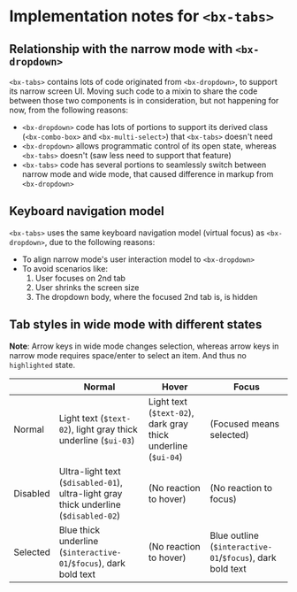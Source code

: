 # Implementation notes for `<bx-tabs>`

## Relationship with the narrow mode with `<bx-dropdown>`

`<bx-tabs>` contains lots of code originated from `<bx-dropdown>`, to support
its narrow screen UI. Moving such code to a mixin to share the code between
those two components is in consideration, but not happening for now, from the
following reasons:

- `<bx-dropdown>` code has lots of portions to support its derived class
  (`<bx-combo-box>` and `<bx-multi-select>`) that `<bx-tabs>` doesn't need
- `<bx-dropdown>` allows programmatic control of its open state, whereas
  `<bx-tabs>` doesn't (saw less need to support that feature)
- `<bx-tabs>` code has several portions to seamlessly switch between narrow mode
  and wide mode, that caused difference in markup from `<bx-dropdown>`

## Keyboard navigation model

`<bx-tabs>` uses the same keyboard navigation model (virtual focus) as
`<bx-dropdown>`, due to the following reasons:

- To align narrow mode's user interaction model to `<bx-dropdown>`
- To avoid scenarios like:
  1. User focuses on 2nd tab
  2. User shrinks the screen size
  3. The dropdown body, where the focused 2nd tab is, is hidden

## Tab styles in wide mode with different states

**Note**: Arrow keys in wide mode changes selection, whereas arrow keys in
narrow mode requires space/enter to select an item. And thus no `highlighted`
state.

|          | Normal                                                                               | Hover                                                         | Focus                                                     |
| -------- | ------------------------------------------------------------------------------------ | ------------------------------------------------------------- | --------------------------------------------------------- |
| Normal   | Light text (`$text-02`), light gray thick underline (`$ui-03`)                       | Light text (`$text-02`), dark gray thick underline (`$ui-04`) | (Focused means selected)                                  |
| Disabled | Ultra-light text (`$disabled-01`), ultra-light gray thick underline (`$disabled-02`) | (No reaction to hover)                                        | (No reaction to focus)                                    |
| Selected | Blue thick underline (`$interactive-01`/`$focus`), dark bold text                    | (No reaction to hover)                                        | Blue outline (`$interactive-01`/`$focus`), dark bold text |
